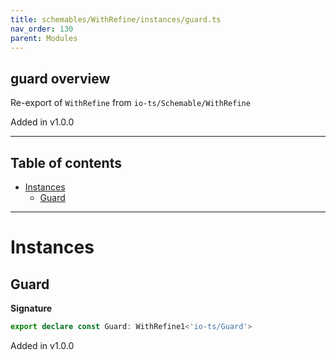 ```yaml
---
title: schemables/WithRefine/instances/guard.ts
nav_order: 130
parent: Modules
---
```


## guard overview

Re-export of `WithRefine` from `io-ts/Schemable/WithRefine`

Added in v1.0.0

---

<h2 class="text-delta">Table of contents</h2>

- [Instances](#instances)
  - [Guard](#guard)

---

# Instances

## Guard

**Signature**

```ts
export declare const Guard: WithRefine1<'io-ts/Guard'>
```

Added in v1.0.0
